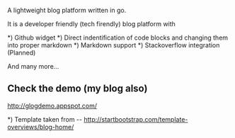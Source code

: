 A lightweight blog platform written in go.

It is a developer friendly (tech firendly) blog platform with

*) Github widget
*) Direct indentification of code blocks and changing them into proper markdown
*) Markdown support
*) Stackoverflow integration (Planned)

And many more...

Check the demo (my blog also)
--------
http://glogdemo.appspot.com/

*) Template taken from -- http://startbootstrap.com/template-overviews/blog-home/
